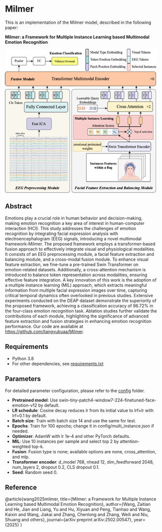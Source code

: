 # Milmer

This is an implementation of the Milmer model, described in the following paper:

**Milmer: a Framework for Multiple Instance Learning based Multimodal Emotion Recognition**

![Preview](./Graphical%20Abstract.png)

## Abstract

Emotions play a crucial role in human behavior and decision-making, making emotion recognition a key area of interest in human-computer interaction (HCI). This study addresses the challenges of emotion recognition by integrating facial expression analysis with electroencephalogram (EEG) signals, introducing a novel multimodal framework-Milmer. The proposed framework employs a transformer-based fusion approach to effectively integrate visual and physiological modalities. It consists of an EEG preprocessing module, a facial feature extraction and balancing module, and a cross-modal fusion module. To enhance visual feature extraction, we fine-tune a pre-trained Swin Transformer on emotion-related datasets. Additionally, a cross-attention mechanism is introduced to balance token representation across modalities, ensuring effective feature integration. A key innovation of this work is the adoption of a multiple instance learning (MIL) approach, which extracts meaningful information from multiple facial expression images over time, capturing critical temporal dynamics often overlooked in previous studies. Extensive experiments conducted on the DEAP dataset demonstrate the superiority of the proposed framework, achieving a classification accuracy of 96.72\% in the four-class emotion recognition task. Ablation studies further validate the contributions of each module, highlighting the significance of advanced feature extraction and fusion strategies in enhancing emotion recognition performance. Our code are available at https://github.com/liangyubuaa/Milmer.

## Requirements

- Python 3.8
- For other dependencies, see [requirements.txt](./requirements.txt)

## Parameters
For detailed parameter configuration, please refer to the [config](./config) folder.
  - **Pretrained model**: Use swin-tiny-patch4-window7-224-finetuned-face-emotion-v12 by default.
  - **LR schedule**: Cosine decay reduces lr from its initial value to lrf×lr with lrf=0.1 by default.
  - **Batch size**: Train with batch size 14 and use the same for test.
  - **Epochs**: Train for 100 epochs; change it in config/multi_instance.json if needed.
  - **Optimizer**: AdamW with lr 1e-4 and other PyTorch defaults.
  - **MIL**: Use 10 instances per sample and select top 2 by attention-weighted top-k.
  - **Fusion**: Fusion type is none; available options are none, cross_attention, and mlp.
  - **Transformer encoder**: d_model 768, nhead 12, dim_feedforward 2048, num_layers 2, dropout 0.2, CLS dropout 0.1.
  - **Seed**: Random seed 0.

## Reference

@article{wang2025milmer,
  title={Milmer: a Framework for Multiple Instance Learning based Multimodal Emotion Recognition},
  author={Wang, Zaitian and He, Jian and Liang, Yu and Hu, Xiyuan and Peng, Tianhao and Wang, Kaixin and Wang, Jiakai and Zhang, Chenlong and Zhang, Weili and Niu, Shuang and others},
  journal={arXiv preprint arXiv:2502.00547},
  year={2025}
}
